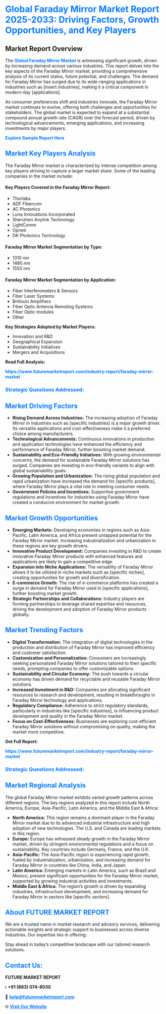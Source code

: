 <h1 style="color: #007BFF;">Global Faraday Mirror Market Report 2025-2033: Driving Factors, Growth Opportunities, and Key Players</h1>

<section id="overview">
<h2>Market Report Overview</h2>
<p>The <a href="https://www.futuremarketreport.com/industry-report/faraday-mirror-market" style="color: #007BFF; text-decoration: none;"><strong>Global Faraday Mirror Market</strong></a> is witnessing significant growth, driven by increasing demand across various industries. This report delves into the key aspects of the Faraday Mirror market, providing a comprehensive analysis of its current status, future potential, and challenges. The demand for Faraday Mirror has surged due to its wide-ranging applications in industries such as [insert industries], making it a critical component in modern-day [applications].</p>
<p>As consumer preferences shift and industries innovate, the Faraday Mirror market continues to evolve, offering both challenges and opportunities for stakeholders. The global market is expected to expand at a substantial compound annual growth rate (CAGR) over the forecast period, driven by technological advancements, emerging applications, and increasing investments by major players.</p>
</section>

<section id="overview">
<p><a href="https://www.futuremarketreport.com/request-sample/reportId=115652" style="color: #007BFF; text-decoration: none;"><strong>Explore Sample Report Here</strong></a></p>
</section>

<section id="key-players">
<h2 style="color: #007BFF;">Market Key Players Analysis</h2>
<p>The Faraday Mirror market is characterized by intense competition among key players striving to capture a larger market share. Some of the leading companies in the market include:</p>
<h4>Key Players Covered in the Faraday Mirror Report:</h4>
<ul><li>Thorlabs</li><li>ADF Fibercom</li><li>AC Photonics</li><li>Luna Innovations Incorporated</li><li>Shenzhen Anylink Technology</li><li>LightComm</li><li>Opneti</li><li>DK Photonics Technology</li></ul>
<h4>Faraday Mirror Market Segmentation by Type:</h4>
<ul><li>1310 nm</li><li>1480 nm</li><li>1550 nm</li></ul>

<h4>Faraday Mirror Market Segmentation by Application:</h4>
<ul><li>Fiber Interferometers &amp; Sensors</li><li>Fiber Laser Systems</li><li>Brillouin Amplifiers</li><li>Fiber Optic Antenna Remoting Systems</li><li>Fiber Optic modules</li><li>Other</li></ul>
<p><strong>Key Strategies Adopted by Market Players:</strong></p>
<ul>
<li>Innovation and R&D</li>
<li>Geographical Expansion</li>
<li>Sustainability Initiatives</li>
<li>Mergers and Acquisitions</li>
</ul>
</section>

<section>
<p><strong>Read Full Analysis: </strong></p><a href="https://www.futuremarketreport.com/industry-report/faraday-mirror-market" style="color: #007BFF; text-decoration: none;"><strong>https://www.futuremarketreport.com/industry-report/faraday-mirror-market</strong></a>
<h3 style="color: #007BFF;">Strategic Questions Addressed:</h3>
</section>

<section id="driving-factors">
<h2 style="color: #007BFF;">Market Driving Factors</h2>
<ul>
<li><strong>Rising Demand Across Industries:</strong> The increasing adoption of Faraday Mirror in industries such as [specific industries] is a major growth driver. Its versatile applications and cost-effectiveness make it a preferred choice among manufacturers.</li>
<li><strong>Technological Advancements:</strong> Continuous innovations in production and application technologies have enhanced the efficiency and performance of Faraday Mirror, further boosting market demand.</li>
<li><strong>Sustainability and Eco-Friendly Initiatives:</strong> With growing environmental concerns, the demand for sustainable Faraday Mirror solutions has surged. Companies are investing in eco-friendly variants to align with global sustainability goals.</li>
<li><strong>Growing Population and Urbanization:</strong> The rising global population and rapid urbanization have increased the demand for [specific products], where Faraday Mirror plays a vital role in meeting consumer needs.</li>
<li><strong>Government Policies and Incentives:</strong> Supportive government regulations and incentives for industries using Faraday Mirror have created a conducive environment for market growth.</li>
</ul>
</section>

<section id="growth-opportunities">
<h2 style="color: #007BFF;">Market Growth Opportunities</h2>
<ul>
<li><strong>Emerging Markets:</strong> Developing economies in regions such as Asia-Pacific, Latin America, and Africa present untapped potential for the Faraday Mirror market. Increasing industrialization and urbanization in these regions are key growth drivers.</li>
<li><strong>Innovative Product Development:</strong> Companies investing in R&D to create innovative Faraday Mirror products with enhanced features and applications are likely to gain a competitive edge.</li>
<li><strong>Expansion into Niche Applications:</strong> The versatility of Faraday Mirror allows it to be utilized in niche markets such as [specific niches], creating opportunities for growth and diversification.</li>
<li><strong>E-commerce Growth:</strong> The rise of e-commerce platforms has created a surge in demand for Faraday Mirror used in [specific applications], further boosting market growth.</li>
<li><strong>Strategic Partnerships and Collaborations:</strong> Industry players are forming partnerships to leverage shared expertise and resources, driving the development and adoption of Faraday Mirror products globally.</li>
</ul>
</section>

<section id="trending-factors">
<h2 style="color: #007BFF;">Market Trending Factors</h2>
<ul>
<li><strong>Digital Transformation:</strong> The integration of digital technologies in the production and distribution of Faraday Mirror has improved efficiency and customer satisfaction.</li>
<li><strong>Customization and Personalization:</strong> Consumers are increasingly seeking personalized Faraday Mirror solutions tailored to their specific needs, prompting companies to offer customizable options.</li>
<li><strong>Sustainability and Circular Economy:</strong> The push towards a circular economy has driven demand for recyclable and reusable Faraday Mirror solutions.</li>
<li><strong>Increased Investment in R&D:</strong> Companies are allocating significant resources to research and development, resulting in breakthroughs in Faraday Mirror technology and applications.</li>
<li><strong>Regulatory Compliance:</strong> Adherence to strict regulatory standards, particularly in industries like [specific industries], is influencing product development and quality in the Faraday Mirror market.</li>
<li><strong>Focus on Cost-Effectiveness:</strong> Businesses are exploring cost-efficient Faraday Mirror solutions without compromising on quality, making the market more competitive.</li>
</ul>
</section>

<section>
<p><strong>Get Full Report: </strong></p><a href="https://www.futuremarketreport.com/industry-report/faraday-mirror-market" style="color: #007BFF; text-decoration: none;"><strong>https://www.futuremarketreport.com/industry-report/faraday-mirror-market</strong></a>
<h3 style="color: #007BFF;">Strategic Questions Addressed:</h3>
</section>


<section id="regional-analysis">
<h2 style="color: #007BFF;">Market Regional Analysis</h2>
<p>The global Faraday Mirror market exhibits varied growth patterns across different regions. The key regions analyzed in this report include North America, Europe, Asia-Pacific, Latin America, and the Middle East & Africa:</p>
<ul>
<li><strong>North America:</strong> This region remains a dominant player in the Faraday Mirror market due to its advanced industrial infrastructure and high adoption of new technologies. The U.S. and Canada are leading markets in this region.</li>
<li><strong>Europe:</strong> Europe has witnessed steady growth in the Faraday Mirror market, driven by stringent environmental regulations and a focus on sustainability. Key countries include Germany, France, and the U.K.</li>
<li><strong>Asia-Pacific:</strong> The Asia-Pacific region is experiencing rapid growth, fueled by industrialization, urbanization, and increasing demand for Faraday Mirror in countries like China, India, and Japan.</li>
<li><strong>Latin America:</strong> Emerging markets in Latin America, such as Brazil and Mexico, present significant opportunities for the Faraday Mirror market, supported by growing industrial activities and investments.</li>
<li><strong>Middle East & Africa:</strong> The region’s growth is driven by expanding industries, infrastructure development, and increasing demand for Faraday Mirror in sectors like [specific sectors].</li>
</ul>
</section>

<footer>
<h2 style="color: #007BFF;">About FUTURE MARKET REPORT</h2>
<p>We are a trusted name in market research and advisory services, delivering actionable insights and strategic support to businesses across diverse industries. Our expertise lies in offering:</p>

<p>Stay ahead in today’s competitive landscape with our tailored research solutions.</p>

<h2 style="color: #007BFF;">Contact Us:</h2>
<p><strong>FUTURE MARKET REPORT</strong></p>
<p>📞 <strong>+91 (883) 074-8030</strong></p>
<p>📧 <strong><a href="mailto:help@futuremarketreport.com" style="color: #007BFF;">help@futuremarketreport.com</a></strong></p>
<p>🌐 <strong><a href="https://www.futuremarketreport.com/" style="color: #007BFF;">Visit Our Website</a></strong></p>
</footer>